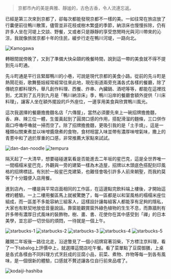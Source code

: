 > 京都市內的美是典雅、靜謐的，古色古香，令人流連忘返。

已經是第三次來到京都了，卻每次都能發現京都不一樣的美。一如往常在旅店放了行囊便前往鴨川散策，儘管並非花枝或樹木繁盛的季節，納涼床也慢慢拆除，仍有許多人坐在河堤上交談、野餐，又或者只是靜靜的享受悠閒時光與河川帶來的沁涼，我就像旅居京都十年的住民，緩步行走在鴨川河堤，一路向北。

![Kamogawa](/img/travel/kansai-1/kamogawa.jpg "鴨川")

轉眼間就傍晚了，又到了準備大快朵頤的晚餐時間，說到這一帶的美食就不得不提到先斗町通。

先斗町通是平行且緊鄰鴨川的小巷，可說是現代京都的美食小路。從前的先斗町是熱鬧花街，歌舞藝妓經常經常往來此地，現在街道兩旁充滿各式各樣的餐廳，除了傳統京都料理外，舉凡創作料理、西餐、炸串、內臟鍋、酒吧等等，都能在這裡找到，尤其到了五月到九月是「鴨川納涼床」季，鴨川沿岸的餐廳會額外提供「川床料理」，讓客人坐在額外擺設的戶外座位，一邊享用美食與欣賞鴨川風光。

這次我選擇的餐廳擔擔麵名店「六傳屋」，當然必須要先來上一碗招牌擔擔麵，香、麻、辣三位一體，生蛋黃起到了圓潤口感的作用，搭配滑溜的麵條，三口併作兩口呼嚕呼嚕就一掃而空了。除了招牌擔擔麵，更吸引我的是「土手燒」，這是一種類似關東煮並以味噌醬燉煮的食物，食材相當入味並帶有濃厚味噌氣味，撒上的青蔥中和了過於厚重的口感，非常推薦大家點來試試。

![dan-dan-noodle](/img/travel/kansai-1/dan-dan-noodle.jpg "六傳屋-擔擔麵＆土手燒")
![tempura](/img/travel/kansai-1/tempura.jpg)

隔天起了一大清早，想要碰碰運氣看是否能進去二年坂的星巴克，這是全世界唯一一間榻榻米星巴克，外觀與一旁的建築一樣為木造屋，招牌以木頭底色搭配刻印風格的招牌標誌。有別於一般星巴克建築，也難怪會吸引許多人前來朝聖，而我約莫等了十分鐘便入店用餐。

進到店內，一樓是與平常店面相同的工作區，在這邊點完飲料端上樓後，才開始這裡的體驗。一上二樓用餐區馬上就被驚艷了，每一區都是以和室風格的榻榻米座位組成，而一區差不多能容納三組客人，這樣設計讓每組客人都能享有足夠的隱私，大家也有默契地放低音量說話。靠窗能觀賞窗外綠色植物的生生不息，而靠牆則有許多帶有濃厚日式風味的裝飾物，樹、畫、書、花使你在其中感受到「禪」的日本美學，並忘卻一切世俗的煩悶，一待就是一個上午。

![starbucks-1](/img/travel/kansai-1/starbucks-1.jpg "二年坂星巴克-外觀")
![starbucks-2](/img/travel/kansai-1/starbucks-2.jpg "二年坂星巴克-榻榻米座位區")
![starbucks-3](/img/travel/kansai-1/starbucks-3.jpg)
![starbucks-4](/img/travel/kansai-1/starbucks-4.jpg "二年坂星巴克-內部裝飾")
![starbucks-5](/img/travel/kansai-1/starbucks-5.jpg)

離開二年坂後一路往北走，沿途瞥見了一個小招牌寫著羽柴，下方標注京料理，看了一下tabalog上評價中上，就選擇這間店吃午餐。看了菜單點了豆腐御膳，上桌是各式各樣由不同料理方式烹飪成的豆腐小品，前菜、煮物、炸物等每一到各有風味，是一個很新的體驗，口感就不贅述讓各位自行前來品嚐了。

![kodaiji-hashiba](/img/travel/kansai-1/kodaiji-hashiba.jpg "京料理 高台寺 羽柴")




